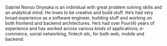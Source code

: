 Gabriel Nonso Onyeaka is an individual with great problem solving skills and an analytical mind. He loves to be creative and build stuff.
He’s had very broad experience as a software engineer, building stuff and working on both frontend and backend architectures.
He’s had over Four(4) years of experience and has worked across various kinds of applications; e-commerce, social networking, fintech etc, for both web, mobile and backend.
